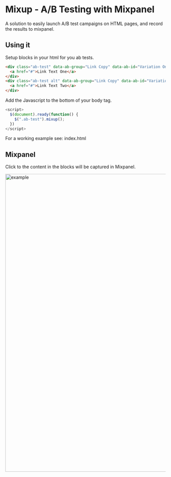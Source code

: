 # Mixup - A/B Testing with Mixpanel

A solution to easily launch A/B test campaigns on HTML pages, and record the results to mixpanel.

## Using it

Setup blocks in your html for you ab tests.

```html
<div class="ab-test" data-ab-group="Link Copy" data-ab-id="Variation One">
  <a href="#">Link Text One</a>
</div>
<div class="ab-test alt" data-ab-group="Link Copy" data-ab-id="Variation Two">
  <a href="#">Link Text Two</a>
</div>
```

Add the Javascript to the bottom of your body tag.
```js
<script>
  $(document).ready(function() {
    $(".ab-test").mixup();
  })
</script>
```

For a working example see: index.html

## Mixpanel

Click to the content in the blocks will be captured in Mixpanel.

<img width="932" alt="example" src="https://cloud.githubusercontent.com/assets/892382/13126010/73e34bc6-d58e-11e5-9d2d-8515ec4ba6ab.png">
